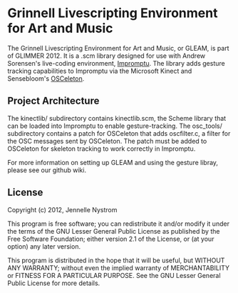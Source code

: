 # Grinnell Livescripting Environment for Art and Music

The Grinnell Livescripting Environment for Art and Music, or GLEAM, is part of GLIMMER 2012. It is a .scm library designed for use with Andrew Sorensen's live-coding environment, [Impromptu](http://impromptu.moso.com.au/ "Impromptu"). The library adds gesture tracking capabilities to Impromptu via the Microsoft Kinect and Sensebloom's [OSCeleton](https://github.com/Sensebloom/OSCeleton "OSCeleton"). 

## Project Architecture

The kinectlib/ subdirectory contains kinectlib.scm, the Scheme library that can be loaded into Impromptu to enable gesture-tracking. The osc_tools/ subdirectory contains a patch for OSCeleton that adds oscfilter.c, a filter for the OSC messages sent by OSCeleton. The patch must be added to OSCeleton for skeleton tracking to work correctly in Impromptu.

For more information on setting up GLEAM and using the gesture libray, please see our github wiki.

## License

Copyright (c) 2012, Jennelle Nystrom

 This program is free software; you can redistribute it and/or modify it under the terms of the GNU Lesser General Public License as published by the Free Software Foundation; either version 2.1 of the License, or (at your option) any later version.

This program is distributed in the hope that it will be useful, but WITHOUT ANY WARRANTY; without even the implied warranty of MERCHANTABILITY or FITNESS FOR A PARTICULAR PURPOSE.  See the GNU Lesser General Public License for more details.